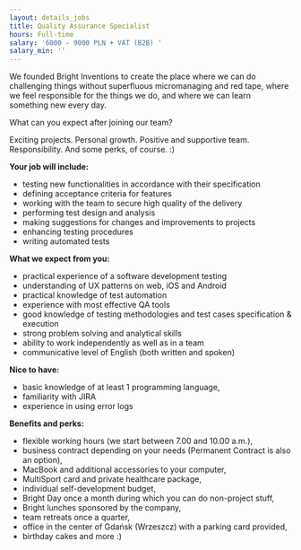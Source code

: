 ```yaml
---
layout: details_jobs
title: Quality Assurance Specialist
hours: Full-time
salary: '6000 - 9000 PLN + VAT (B2B) '
salary_min: ''
---
```

We founded Bright Inventions to create the place where we can do challenging things without superfluous micromanaging and red tape, where we feel responsible for the things we do, and where we can learn something new every day. 

What can you expect after joining our team?

Exciting projects. Personal growth. Positive and supportive team. Responsibility. And some perks, of course. :)

**Your job will include:**

* testing new functionalities in accordance with their specification
* defining acceptance criteria for features
* working with the team to secure high quality of the delivery
* performing test design and analysis
* making suggestions for changes and improvements to projects
* enhancing testing procedures
* writing automated tests

**What we expect from you:**

* practical experience of a software development testing
* understanding of UX patterns on web, iOS and Android 
* practical knowledge of test automation 
* experience with most effective QA tools 
* good knowledge of testing methodologies and test cases specification & execution
* strong problem solving and analytical skills
* ability to work independently as well as in a team
* communicative level of English (both written and spoken) 

**Nice to have:** 

* basic knowledge of at least 1 programming language,
* familiarity with JIRA 
* experience in using error logs

**Benefits and perks:**

* flexible working hours (we start between 7.00 and 10.00 a.m.),
* business contract depending on your needs (Permanent Contract is also an option),
* MacBook and additional accessories to your computer,
* MultiSport card and private healthcare package,
* individual self-development budget,
* Bright Day once a month during which you can do non-project stuff,
* Bright lunches sponsored by the company,
* team retreats once a quarter,
* office in the center of Gdańsk (Wrzeszcz) with a parking card provided,
* birthday cakes and more :)
